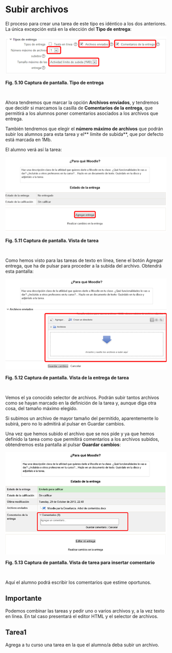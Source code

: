 
# Subir archivos

El proceso para crear una tarea de este tipo es idéntico a los dos anteriores. La única excepción está en la elección del **Tipo de entrega**: 


![](img/actividad_de_archivo.png)

**Fig. 5.10 Captura de pantalla. Tipo de entrega**

 

Ahora tendremos que marcar la opción **Archivos enviados**, y tendremos que decidir si marcamos la casilla de **Comentarios de la entrega**, que permitirá a los alumnos poner comentarios asociados a los archivos que entrega.

También tendremos que elegir el **número máximo de archivos** que podrán subir los alumnos para esta tarea y el** límite de subida**, que por defecto está marcada en 1Mb.

El alumno verá así la tarea:


![](img/entrega_de_tarea_de_archivo.png)

**Fig. 5.11 Captura de pantalla. Vista de tarea**

 

Como hemos visto para las tareas de texto en línea, tiene el botón Agregar entrega, que ha de pulsar para proceder a la subida del archivo. Obtendrá esta pantalla:


![](img/entrega_de_tareas_de_archivo_2.png)

**Fig. 5.12 Captura de pantalla. Vista de la entrega de tarea**

 

Vemos el ya conocido selector de archivos. Podrán subir tantos archivos como se hayan marcado en la definición de la tarea y, aunque diga otra cosa, del tamaño máximo elegido.

Si subimos un archivo de mayor tamaño del permitido, aparentemente lo subirá, pero no lo admitirá al pulsar en Guardar cambios.

Una vez que hemos subido el archivo que se nos pide y ya que hemos definido la tarea como que permitirá comentarios a los archivos subidos, obtendremos esta pantalla al pulsar **Guardar cambios**:


![](img/entrega_de_tareas_de_archivo_3.png)

**Fig. 5.13 Captura de pantalla. Vista de tarea para insertar comentario**

 

Aquí el alumno podrá escribir los comentarios que estime oportunos.

## Importante

Podemos combinar las tareas y pedir uno o varios archivos y, a la vez texto en línea. En tal caso presentará el editor HTML y el selector de archivos.

## Tarea1

Agrega a tu curso una tarea en la que el alumno/a deba subir un archivo.

